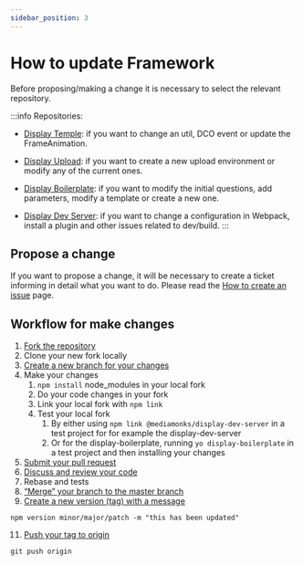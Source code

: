 ```yaml
---
sidebar_position: 3
---
```


# How to update Framework

Before proposing/making a change it is necessary to select the relevant repository.


:::info Repositories:
- [Display Temple](https://github.com/mediamonks/display-temple): if you want to change an util, DCO event or update the FrameAnimation.

- [Display Upload](https://github.com/mediamonks/display-upload): if you want to create a new upload environment or modify any of the current ones.

- [Display Boilerplate](https://github.com/mediamonks/generator-display-boilerplate): if you want to modify the initial questions, add parameters, modify a template or create a new one.

- [Display Dev Server](https://github.com/mediamonks/display-dev-server): if you want to change a configuration in Webpack, install a plugin and other issues related to dev/build.
:::

## Propose a change

If you want to propose a change, it will be necessary to create a ticket informing in detail what you want to do. Please read the [How to create an issue](contributing/create-issue.md) page.

## Workflow for make changes

1. [Fork the repository](https://docs.github.com/en/pull-requests/collaborating-with-pull-requests/proposing-changes-to-your-work-with-pull-requests/creating-a-pull-request-from-a-fork)
2. Clone your new fork locally
3. [Create a new branch for your changes](https://docs.github.com/en/pull-requests/collaborating-with-pull-requests/proposing-changes-to-your-work-with-pull-requests/creating-and-deleting-branches-within-your-repository)
4. Make your changes
   1. ```npm install``` node_modules in your local fork
   2. Do your code changes in your fork
   3. Link your local fork with ```npm link```
   4. Test your local fork
      1. By either using ```npm link @mediamonks/display-dev-server``` in a test project for for example the display-dev-server
      2. Or for the display-boilerplate, running ```yo display-boilerplate``` in a test project and then installing your changes
5. [Submit your pull request](https://docs.github.com/en/pull-requests/collaborating-with-pull-requests/proposing-changes-to-your-work-with-pull-requests/creating-a-pull-request#changing-the-branch-range-and-destination-repository)
6. [Discuss and review your code](https://docs.github.com/en/pull-requests/collaborating-with-pull-requests/reviewing-changes-in-pull-requests/about-pull-request-reviews)
7. Rebase and tests
8. [“Merge” your branch to the master branch](https://docs.github.com/en/pull-requests/collaborating-with-pull-requests/incorporating-changes-from-a-pull-request/merging-a-pull-request)
9. [Create a new version (tag) with a message](https://docs.npmjs.com/cli/v8/commands/npm-version)
```terminal
npm version minor/major/patch -m "this has been updated"
```
11. [Push your tag to origin](https://docs.github.com/en/get-started/using-git/pushing-commits-to-a-remote-repository)
```terminal
git push origin
```